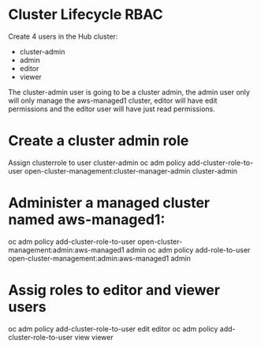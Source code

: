 # Cluster Lifecycle RBAC
Create 4 users in the Hub cluster:
- cluster-admin
- admin
- editor
- viewer

The cluster-admin user is going to be a cluster admin, the admin user only will only manage the aws-managed1 cluster, editor will have edit permissions and the editor user will have just read permissions.

# Create a cluster admin role

Assign clusterrole to user cluster-admin
oc adm policy add-cluster-role-to-user open-cluster-management:cluster-manager-admin cluster-admin

# Administer a managed cluster named aws-managed1:

oc adm policy add-cluster-role-to-user open-cluster-management:admin:aws-managed1 admin
oc adm policy add-role-to-user open-cluster-management:admin:aws-managed1 admin

# Assig roles to editor and viewer users

oc adm policy add-cluster-role-to-user edit editor
oc adm policy add-cluster-role-to-user view viewer

